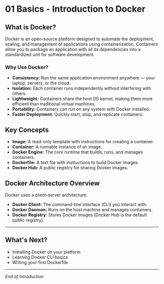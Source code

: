 # 01 Basics - Introduction to Docker

## What is Docker?

Docker is an open-source platform designed to automate the deployment, scaling, and management of applications using containerization. Containers allow you to package an application with all its dependencies into a standardized unit for software development.

### Why Use Docker?

- **Consistency:** Run the same application environment anywhere — your laptop, servers, or the cloud.
- **Isolation:** Each container runs independently without interfering with others.
- **Lightweight:** Containers share the host OS kernel, making them more efficient than traditional virtual machines.
- **Portability:** Containers can run on any system with Docker installed.
- **Faster Deployment:** Quickly start, stop, and replicate containers.

## Key Concepts

- **Image:** A read-only template with instructions for creating a container.
- **Container:** A runnable instance of an image.
- **Docker Engine:** The core runtime that builds, runs, and manages containers.
- **Dockerfile:** A text file with instructions to build Docker images.
- **Docker Hub:** A public registry for sharing Docker images.

## Docker Architecture Overview

Docker uses a client-server architecture:

- **Docker Client:** The command-line interface (CLI) you interact with.
- **Docker Daemon:** Runs on the host machine and manages containers.
- **Docker Registry:** Stores Docker images (Docker Hub is the default public registry).

---

## What's Next?

- Installing Docker on your platform  
- Learning Docker CLI basics  
- Writing your first Dockerfile  

---

*End of Introduction*